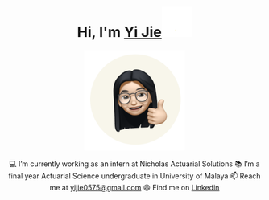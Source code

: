# <h1 align="center">Hi, I'm <a href="https://github.com/Kathryn-Jie">Yi Jie<a><img src="https://github.com/Kathryn-Jie/Kathryn-Jie/blob/main/wave.gif" width="60px" /></h1>
<p align="center">
    <img width="200" src="https://github.com/Kathryn-Jie/Kathryn-Jie/blob/main/kathryn.png">
</p>

<div align="center">
💻 I’m currently working as an intern at Nicholas Actuarial Solutions
📚 I’m a final year Actuarial Science undergraduate in University of Malaya
📫 Reach me at <a href="mailto:yijie0575@gmail.com">yijie0575@gmail.com</a>
😄 Find me on <a href="https://www.linkedin.com/in/yi-jie-tey/">Linkedin</a>
</div>

